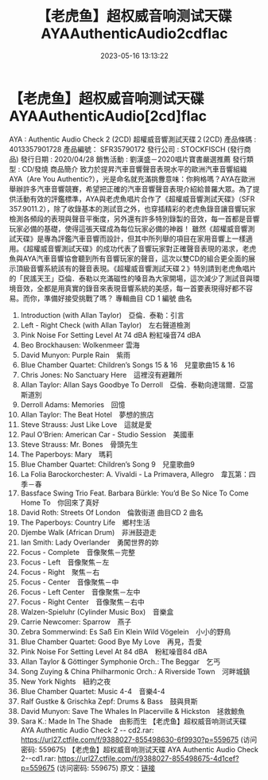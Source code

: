 ﻿---
title: 【老虎鱼】超权威音响测试天碟AYAAuthenticAudio2cdflac
date: 2023-05-16 13:13:22
categories: 试音碟、非卖品、发烧碟
tags: 纯音雅乐
---
# 【老虎鱼】超权威音响测试天碟AYAAuthenticAudio[2cd]flac

AYA : Authentic Audio Check 2 (2CD)
超權威音響測試天碟２(2CD)
產品條碼 :
4013357901728
產品編號：
SFR35790172
發行公司 :
STOCKFISCH (發行商品)
發行日期 :
2020/04/28
銷售活動 :
劉漢盛－2020唱片寶書嚴選推薦
發行類型 :
CD/發燒
商品簡介
致力於提昇汽車音響聲音表現水平的歐洲汽車音響組織AYA（Are You
Authentic?），光是命名就充滿挑釁意味：你夠格嗎？AYA在歐洲舉辦許多汽車音響競賽，希望把正確的汽車音響聲音表現介紹給普羅大眾。為了提供活動有效的評鑑標準，AYA與老虎魚唱片合作了《超權威音響測試天碟》（SFR
357.9011.2），除了收錄基本的測試音之外，也穿插精彩的老虎魚錄音讓音響玩家檢測各頻段的表現與聲音平衡度，另外還有許多特別錄製的音效，每一首都是音響玩家必備的基礎，使得這張天碟成為每位玩家必備的神器！
雖然《超權威音響測試天碟》是專為評鑑汽車音響而設計，但其中所列舉的項目在家用音響上一樣適用。《超權威音響測試天碟》的成功代表了音響玩家對正確聲音表現的渴求，老虎魚與AYA汽車音響協會聽到所有音響玩家的聲音，這次以雙CD的組合更全面的展示頂級音響系統該有的聲音表現。《超權威音響測試天碟２》特別請到老虎魚唱片的「民謠天王」亞倫．泰勒以充滿磁性的嗓音為大家開場，這次減少了測試音與環境音效，全都是用真實的錄音來表現音響系統的美感，每一首要表現得好都不容易。而你，準備好接受挑戰了嗎？
專輯曲目
CD 1
編號 曲名
1. Introduction (with Allan Taylor)　亞倫．泰勒：引言
2. Left - Right Check (with Allan Taylor)　左右聲道檢測
3. Pink Noise For Setting Level At 74 dBA 粉紅噪音74 dBA
4. Beo Brockhausen: Wolkenmeer 雲海
5. David Munyon: Purple Rain　紫雨
6. Blue Chamber Quartet: Children’s Songs 15 & 16　兒童歌曲15
& 16
7. Chris Jones: No Sanctuary Here　這裡沒有避難所
8. Allan Taylor: Allan Says Goodbye To
Derroll　亞倫．泰勒向達瑞爾．亞當斯道別
9. Derroll Adams: Memories　回憶
10. Allan Taylor: The Beat Hotel　夢想的旅店
11. Steve Strauss: Just Like Love　這就是愛
12. Paul O’Brien: American Car - Studio Session　美國車
13. Steve Strauss: Mr. Bones　骨頭先生
14. The Paperboys: Mary　瑪莉
15. Blue Chamber Quartet: Children’s Song 9　兒童歌曲9
16. La Folia Barockorchester: A. Vivaldi - La Primavera,
Allegro　韋瓦第：四季－春
17. Bassface Swing Trio Feat. Barbara Bürkle: You’d Be So Nice
To Come Home To　你回來了真好
18. David Roth: Streets Of London　倫敦街道
曲目CD 2
曲名
1. The Paperboys: Country Life　鄉村生活
2. Djembe Walk (African Drum)　非洲鼓遊走
3. Ian Smith: Lady Overlander　勇闖世界的妳
4. Focus - Complete　音像聚焦－完整
5. Focus - Left　音像聚焦－左
6. Focus - Right　聚焦－右
7. Focus - Center　音像聚焦－中
8. Focus - Left Center　音像聚焦－左中
9. Focus - Right Center　音像聚焦－右中
10. Walzen-Spieluhr (Cylinder Music Box)　音樂盒
11. Carrie Newcomer: Sparrow　燕子
12. Zebra Sommerwind: Es Saß Ein Klein Wild Vögelein　小小的野鳥
13. Blue Chamber Quartet: Good Bye My Love　再見，吾愛
14. Pink Noise For Setting Level At 84 dBA　粉紅噪音84 dBA
15. Allan Taylor & Göttinger Symphonie Orch.: The
Beggar　乞丐
16. Song Zuying & China Philharmonic Orch.: A Riverside
Town　河畔城鎮
17. New York Nights　紐約之夜
18. Blue Chamber Quartet: Music 4-4　音樂4-4
19. Ralf Gustke & Grischka Zepf: Drums & Bass　鼓與貝斯
20. David Munyon: Save The Whales In Placerville &
Hickston　拯救鯨魚
21. Sara K.: Made In The Shade　由影而生
【老虎鱼】超权威音响测试天碟 AYA Authentic Audio Check 2 -- cd2.rar: https://url27.ctfile.com/f/9388027-855498630-6f9930?p=559675
(访问密码: 559675)
【老虎鱼】超权威音响测试天碟 AYA Authentic Audio Check 2--cd1.rar: https://url27.ctfile.com/f/9388027-855498675-4d1cef?p=559675
(访问密码: 559675)
原文：[链接](https://blog.sina.com.cn/s/blog_1647c7e76010311wc.html)
